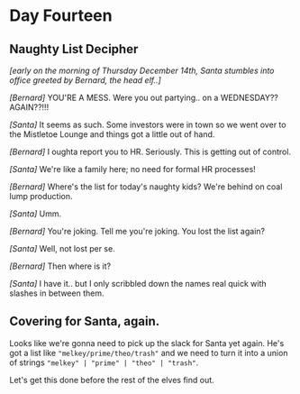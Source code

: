 # Day Fourteen

## Naughty List Decipher

*[early on the morning of Thursday December 14th, Santa stumbles into office greeted by Bernard, the head elf..]*

*[Bernard]* YOU'RE A MESS. Were you out partying.. on a WEDNESDAY?? AGAIN??!!!

*[Santa]* It seems as such. Some investors were in town so we went over to the Mistletoe Lounge and things got a little out of hand.

*[Bernard]* I oughta report you to HR. Seriously. This is getting out of control.

*[Santa]* We're like a family here; no need for formal HR processes!

*[Bernard]* Where's the list for today's naughty kids? We're behind on coal lump production.

*[Santa]* Umm.

*[Bernard]* You're joking. Tell me you're joking. You lost the list again?

*[Santa]* Well, not lost per se.

*[Bernard]* Then where is it?

*[Santa]* I have it.. but I only scribbled down the names real quick with slashes in between them.

## Covering for Santa, again.

Looks like we're gonna need to pick up the slack for Santa yet again. He's got a list like `"melkey/prime/theo/trash"` and we need to turn it into a union of strings `"melkey" | "prime" | "theo" | "trash"`.

Let's get this done before the rest of the elves find out.